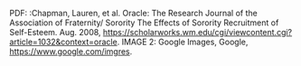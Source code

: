 
PDF: :Chapman, Lauren, et al. Oracle: The Research Journal of the Association of Fraternity/ Sorority  	The Effects of Sorority Recruitment of Self-Esteem. Aug. 2008, https://scholarworks.wm.edu/cgi/viewcontent.cgi?article=1032&context=oracle. 
IMAGE 2: Google Images, Google, https://www.google.com/imgres. 
